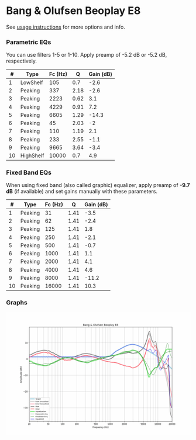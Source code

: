 # Bang & Olufsen Beoplay E8
See [usage instructions](https://github.com/jaakkopasanen/AutoEq#usage) for more options and info.

### Parametric EQs
You can use filters 1-5 or 1-10. Apply preamp of -5.2 dB or -5.2 dB, respectively.

|   # | Type      |   Fc (Hz) |    Q |   Gain (dB) |
|-----|-----------|-----------|------|-------------|
|   1 | LowShelf  |       105 | 0.7  |        -2.6 |
|   2 | Peaking   |       337 | 2.18 |        -2.6 |
|   3 | Peaking   |      2223 | 0.62 |         3.1 |
|   4 | Peaking   |      4229 | 0.91 |         7.2 |
|   5 | Peaking   |      6605 | 1.29 |       -14.3 |
|   6 | Peaking   |        45 | 2.03 |        -2   |
|   7 | Peaking   |       110 | 1.19 |         2.1 |
|   8 | Peaking   |       233 | 2.55 |        -1.1 |
|   9 | Peaking   |      9665 | 3.64 |        -3.4 |
|  10 | HighShelf |     10000 | 0.7  |         4.9 |

### Fixed Band EQs
When using fixed band (also called graphic) equalizer, apply preamp of **-9.7 dB** (if available) and set gains manually with these parameters.

|   # | Type    |   Fc (Hz) |    Q |   Gain (dB) |
|-----|---------|-----------|------|-------------|
|   1 | Peaking |        31 | 1.41 |        -3.5 |
|   2 | Peaking |        62 | 1.41 |        -2.4 |
|   3 | Peaking |       125 | 1.41 |         1.8 |
|   4 | Peaking |       250 | 1.41 |        -2.1 |
|   5 | Peaking |       500 | 1.41 |        -0.7 |
|   6 | Peaking |      1000 | 1.41 |         1.1 |
|   7 | Peaking |      2000 | 1.41 |         4.1 |
|   8 | Peaking |      4000 | 1.41 |         4.6 |
|   9 | Peaking |      8000 | 1.41 |       -11.2 |
|  10 | Peaking |     16000 | 1.41 |        10.3 |

### Graphs
![](./Bang%20&%20Olufsen%20Beoplay%20E8.png)
